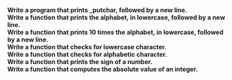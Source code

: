 **Write a program that prints _putchar, followed by a new line.**<br>
**Write a function that prints the alphabet, in lowercase, followed by a new line.**<br>
**Write a function that prints 10 times the alphabet, in lowercase, followed by a new line.**<br>
**Write a function that checks for lowercase character.**<br>
**Write a function that checks for alphabetic character.**<br>
**Write a function that prints the sign of a number.**<br>
**Write a function that computes the absolute value of an integer.**<br>
